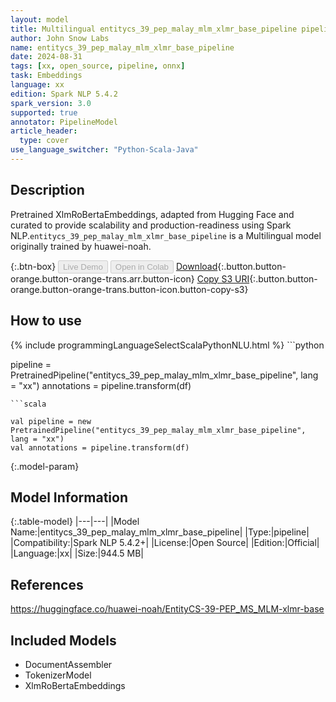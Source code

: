 ```yaml
---
layout: model
title: Multilingual entitycs_39_pep_malay_mlm_xlmr_base_pipeline pipeline XlmRoBertaEmbeddings from huawei-noah
author: John Snow Labs
name: entitycs_39_pep_malay_mlm_xlmr_base_pipeline
date: 2024-08-31
tags: [xx, open_source, pipeline, onnx]
task: Embeddings
language: xx
edition: Spark NLP 5.4.2
spark_version: 3.0
supported: true
annotator: PipelineModel
article_header:
  type: cover
use_language_switcher: "Python-Scala-Java"
---
```


## Description

Pretrained XlmRoBertaEmbeddings, adapted from Hugging Face and curated to provide scalability and production-readiness using Spark NLP.`entitycs_39_pep_malay_mlm_xlmr_base_pipeline` is a Multilingual model originally trained by huawei-noah.

{:.btn-box}
<button class="button button-orange" disabled>Live Demo</button>
<button class="button button-orange" disabled>Open in Colab</button>
[Download](https://s3.amazonaws.com/auxdata.johnsnowlabs.com/public/models/entitycs_39_pep_malay_mlm_xlmr_base_pipeline_xx_5.4.2_3.0_1725128116431.zip){:.button.button-orange.button-orange-trans.arr.button-icon}
[Copy S3 URI](s3://auxdata.johnsnowlabs.com/public/models/entitycs_39_pep_malay_mlm_xlmr_base_pipeline_xx_5.4.2_3.0_1725128116431.zip){:.button.button-orange.button-orange-trans.button-icon.button-copy-s3}

## How to use



<div class="tabs-box" markdown="1">
{% include programmingLanguageSelectScalaPythonNLU.html %}
```python

pipeline = PretrainedPipeline("entitycs_39_pep_malay_mlm_xlmr_base_pipeline", lang = "xx")
annotations =  pipeline.transform(df)   

```
```scala

val pipeline = new PretrainedPipeline("entitycs_39_pep_malay_mlm_xlmr_base_pipeline", lang = "xx")
val annotations = pipeline.transform(df)

```
</div>

{:.model-param}
## Model Information

{:.table-model}
|---|---|
|Model Name:|entitycs_39_pep_malay_mlm_xlmr_base_pipeline|
|Type:|pipeline|
|Compatibility:|Spark NLP 5.4.2+|
|License:|Open Source|
|Edition:|Official|
|Language:|xx|
|Size:|944.5 MB|

## References

https://huggingface.co/huawei-noah/EntityCS-39-PEP_MS_MLM-xlmr-base

## Included Models

- DocumentAssembler
- TokenizerModel
- XlmRoBertaEmbeddings